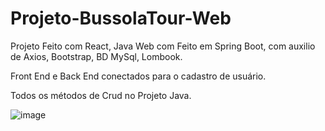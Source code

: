 # Projeto-BussolaTour-Web

Projeto Feito com React, Java Web com Feito em Spring Boot, com auxilio de Axios, Bootstrap, BD MySql, Lombook.

Front End e Back End conectados para o cadastro de usuário.

Todos os métodos de Crud no Projeto Java.

![image](https://user-images.githubusercontent.com/105178774/192400009-0d2d8569-a01a-4a99-9198-c706c01e04c7.png)
